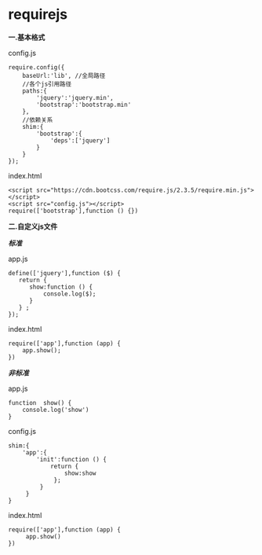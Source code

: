 # requirejs

**一.基本格式**

config.js

```
require.config({
    baseUrl:'lib', //全局路径
    //各个js引用路径
    paths:{
        'jquery':'jquery.min',
        'bootstrap':'bootstrap.min'
    },
    //依赖关系
    shim:{
        'bootstrap':{
            'deps':['jquery']
        }
    }
});
```

index.html

```
<script src="https://cdn.bootcss.com/require.js/2.3.5/require.min.js"></script>
<script src="config.js"></script>
require(['bootstrap'],function () {})
```

**二.自定义js文件**

***标准***

app.js

```
define(['jquery'],function ($) {
   return {
      show:function () {
          console.log($);
      }
   } ;
});
```

index.html

```
require(['app'],function (app) {
    app.show();
})
```

***非标准***

app.js

```
function  show() {
    console.log('show')
}
```

config.js

```
shim:{
    'app':{
        'init':function () {
            return {
                show:show
             };
         }
     }
}
```

index.html

```
require(['app'],function (app) {
     app.show()
})
```